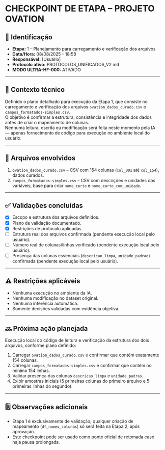 # CHECKPOINT DE ETAPA – PROJETO OVATION

## 📍 Identificação
- **Etapa:** 1 – Planejamento para carregamento e verificação dos arquivos
- **Data/Hora:** 08/08/2025 - 18:58
- **Responsável:** [Usuário]
- **Protocolo ativo:** PROTOCOLOS_UNIFICADOS_V2.md
- **MODO ULTRA-HF-000:** ATIVADO

---

## 📄 Contexto técnico
Definido o plano detalhado para execução da Etapa 1, que consiste no carregamento e verificação dos arquivos `ovation_dados_curado.csv` e `campos_formatados-simples.csv`.  
O objetivo é confirmar a estrutura, consistência e integridade dos dados antes de criar o mapeamento de colunas.  
Nenhuma leitura, escrita ou modificação será feita neste momento pela IA — apenas fornecimento de código para execução no ambiente local do usuário.

---

## 📂 Arquivos envolvidos
1. `ovation_dados_curado.csv` – CSV com 154 colunas (`col_001` até `col_154`), dados curados.
2. `campos_formatados-simples.csv` – CSV com descrições e unidades das variáveis, base para criar `nome_curto` e `nome_curto_com_unidade`.

---

## ✅ Validações concluídas
- [x] Escopo e estrutura dos arquivos definidos.
- [x] Plano de validação documentado.
- [x] Restrições de protocolo aplicadas.
- [ ] Estrutura real dos arquivos confirmada (pendente execução local pelo usuário).
- [ ] Número real de colunas/linhas verificado (pendente execução local pelo usuário).
- [ ] Presença das colunas essenciais (`descricao_limpa`, `unidade_padrao`) confirmada (pendente execução local pelo usuário).

---

## ⚠️ Restrições aplicáveis
- Nenhuma execução no ambiente da IA.
- Nenhuma modificação no dataset original.
- Nenhuma inferência automática.
- Somente decisões validadas com evidência objetiva.

---

## 🔜 Próxima ação planejada
Execução local do código de leitura e verificação da estrutura dos dois arquivos, conforme plano definido:
1. Carregar `ovation_dados_curado.csv` e confirmar que contém exatamente 154 colunas.
2. Carregar `campos_formatados-simples.csv` e confirmar que contém no mínimo 154 linhas.
3. Validar presença das colunas `descricao_limpa` e `unidade_padrao`.
4. Exibir amostras iniciais (5 primeiras colunas do primeiro arquivo e 5 primeiras linhas do segundo).

---

## 🗒 Observações adicionais
- Etapa 1 é exclusivamente de validação; qualquer criação de mapeamento (`df_nomes_colunas`) só será feita na Etapa 2, após aprovação.
- Este checkpoint pode ser usado como ponto oficial de retomada caso haja pausa prolongada.
